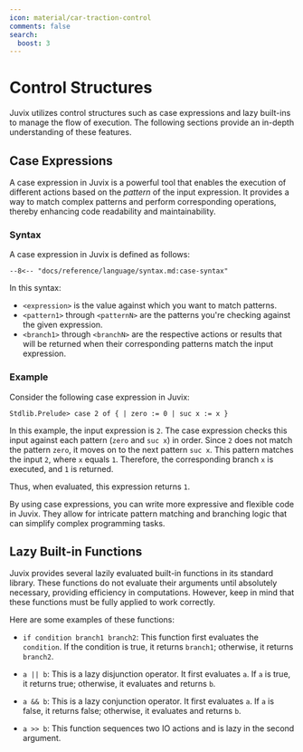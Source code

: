 ```yaml
---
icon: material/car-traction-control
comments: false
search:
  boost: 3
---
```


# Control Structures

Juvix utilizes control structures such as case expressions and lazy built-ins to
manage the flow of execution. The following sections provide an in-depth
understanding of these features.

## Case Expressions

A case expression in Juvix is a powerful tool that enables the execution of
different actions based on the *pattern* of the input expression. It provides a
way to match complex patterns and perform corresponding operations, thereby
enhancing code readability and maintainability.

### Syntax

A case expression in Juvix is defined as follows:

```text
--8<-- "docs/reference/language/syntax.md:case-syntax"
```

In this syntax:
- `<expression>` is the value against which you want to match patterns.
- `<pattern1>` through `<patternN>` are the patterns you're checking against the
  given expression.
- `<branch1>` through `<branchN>` are the respective actions or results that
  will be returned when their corresponding patterns match the input expression.

### Example

Consider the following case expression in Juvix:

```juvix
Stdlib.Prelude> case 2 of { | zero := 0 | suc x := x }
```

In this example, the input expression is `2`. The case expression checks this
input against each pattern (`zero` and `suc x`) in order. Since `2` does not
match the pattern `zero`, it moves on to the next pattern `suc x`. This pattern
matches the input `2`, where `x` equals `1`. Therefore, the corresponding branch
`x` is executed, and `1` is returned.

Thus, when evaluated, this expression returns `1`.

By using case expressions, you can write more expressive and flexible code in
Juvix. They allow for intricate pattern matching and branching logic that can
simplify complex programming tasks.

## Lazy Built-in Functions

Juvix provides several lazily evaluated built-in functions in its standard
library. These functions do not evaluate their arguments until absolutely
necessary, providing efficiency in computations. However, keep in mind that
these functions must be fully applied to work correctly.

Here are some examples of these functions:

- `if condition branch1 branch2`: This function first evaluates the `condition`.
  If the condition is true, it returns `branch1`; otherwise, it returns
  `branch2`.

- `a || b`: This is a lazy disjunction operator. It first evaluates `a`. If `a`
  is true, it returns true; otherwise, it evaluates and returns `b`.

- `a && b`: This is a lazy conjunction operator. It first evaluates `a`. If `a`
  is false, it returns false; otherwise, it evaluates and returns `b`.

- `a >> b`: This function sequences two IO actions and is lazy in the second
  argument.

